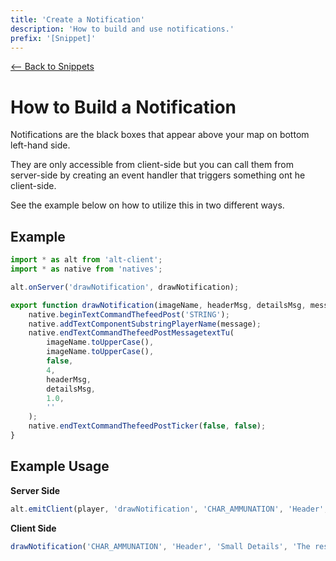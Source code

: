 ```yaml
---
title: 'Create a Notification'
description: 'How to build and use notifications.'
prefix: '[Snippet]'
---
```


[<-- Back to Snippets](./README.md)

# How to Build a Notification

Notifications are the black boxes that appear above your map on bottom left-hand side.

They are only accessible from client-side but you can call them from server-side by creating an event handler that triggers something ont he client-side.

See the example below on how to utilize this in two different ways.

## Example

```js
import * as alt from 'alt-client';
import * as native from 'natives';

alt.onServer('drawNotification', drawNotification);

export function drawNotification(imageName, headerMsg, detailsMsg, message) {
    native.beginTextCommandThefeedPost('STRING');
    native.addTextComponentSubstringPlayerName(message);
    native.endTextCommandThefeedPostMessagetextTu(
        imageName.toUpperCase(),
        imageName.toUpperCase(),
        false,
        4,
        headerMsg,
        detailsMsg,
        1.0,
        ''
    );
    native.endTextCommandThefeedPostTicker(false, false);
}
```

## Example Usage

**Server Side**

```js
alt.emitClient(player, 'drawNotification', 'CHAR_AMMUNATION', 'Header', 'Small Details', 'The rest of the owl.');
```

**Client Side**

```js
drawNotification('CHAR_AMMUNATION', 'Header', 'Small Details', 'The rest of the owl.');
```
